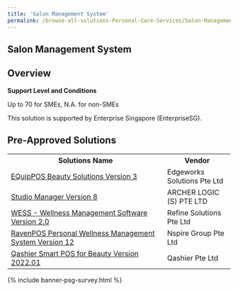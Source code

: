 ```yaml
---
title: 'Salon Management System'
permalink: /browse-all-solutions-Personal-Care-Services/Salon-Management-System
---
```


## Salon Management System
## Overview

**Support Level and Conditions**

Up to 70 for SMEs, N.A. for non-SMEs

This solution is supported by Enterprise Singapore (EnterpriseSG).

## Pre-Approved Solutions

<table>
<tr>
<th style='width: auto;'><b>Solutions Name</b></th>
<th style='width: 30%;'><b>Vendor</b></th>
</tr>
<tr>
<td><a href='/productivity-solutions-grant/solutionrepo/solution2947' target='_blank'>EQuipPOS Beauty Solutions Version 3</a><br></td>
<td>Edgeworks Solutions Pte Ltd</td>
</tr>
<tr>
<td><a href='/productivity-solutions-grant/solutionrepo/solution2972' target='_blank'>Studio Manager Version 8</a><br></td>
<td>ARCHER LOGIC (S) PTE LTD</td>
</tr>
<tr>
<td><a href='/productivity-solutions-grant/solutionrepo/solution2989' target='_blank'>WESS - Wellness Management Software Version 2.0</a><br></td>
<td>Refine Solutions Pte Ltd</td>
</tr>
<tr>
<td><a href='/productivity-solutions-grant/solutionrepo/solution3039' target='_blank'>RavenPOS Personal Wellness Management System Version 12</a><br></td>
<td>Nspire Group Pte Ltd</td>
</tr>
<tr>
<td><a href='/productivity-solutions-grant/solutionrepo/solution3250' target='_blank'>Qashier Smart POS for Beauty Version 2022.01</a><br></td>
<td>Qashier Pte Ltd</td>
</tr>
</table>

{% include banner-psg-survey.html %}
